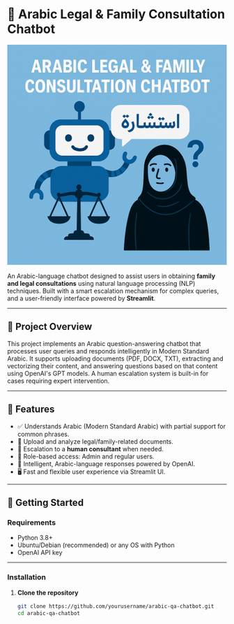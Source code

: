 # 🤖 Arabic Legal & Family Consultation Chatbot
![Arabic Chatbot Thumbnail](thumbnail.png)

An Arabic-language chatbot designed to assist users in obtaining **family and legal consultations** using natural language processing (NLP) techniques. Built with a smart escalation mechanism for complex queries, and a user-friendly interface powered by **Streamlit**.

---

## 🧠 Project Overview

This project implements an Arabic question-answering chatbot that processes user queries and responds intelligently in Modern Standard Arabic. It supports uploading documents (PDF, DOCX, TXT), extracting and vectorizing their content, and answering questions based on that content using OpenAI's GPT models. A human escalation system is built-in for cases requiring expert intervention.

---

## 🌟 Features

- ✅ Understands Arabic (Modern Standard Arabic) with partial support for common phrases.
- 📂 Upload and analyze legal/family-related documents.
- 🔄 Escalation to a **human consultant** when needed.
- 🔐 Role-based access: Admin and regular users.
- 💬 Intelligent, Arabic-language responses powered by OpenAI.
- 🖥️ Fast and flexible user experience via Streamlit UI.

---

## 🚀 Getting Started

### Requirements

- Python 3.8+
- Ubuntu/Debian (recommended) or any OS with Python
- OpenAI API key

---

### Installation

1. **Clone the repository**
   ```bash
   git clone https://github.com/yourusername/arabic-qa-chatbot.git
   cd arabic-qa-chatbot
